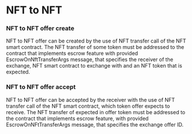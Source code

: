 # NFT to NFT

### NFT to NFT offer create

NFT to NFT offer can be created by the use of NFT transfer call of the NFT smart contract. The NFT transfer of some token must be addressed to the contract that implements escrow feature with provided EscrowOnNftTransferArgs message, that specifies the receiver of the exchange, NFT smart contract to exchange with and an NFT token that is expected.

### NFT to NFT offer accept

NFT to NFT offer can be accepted by the receiver with the use of NFT transfer call of the NFT smart contract, which token offer expects to receive. The NFT transfer of expected in offer token must be addressed to the contract that implements escrow feature, with provided EscrowOnNFtTransferArgs message, that specifies the exchange offer ID.

###
